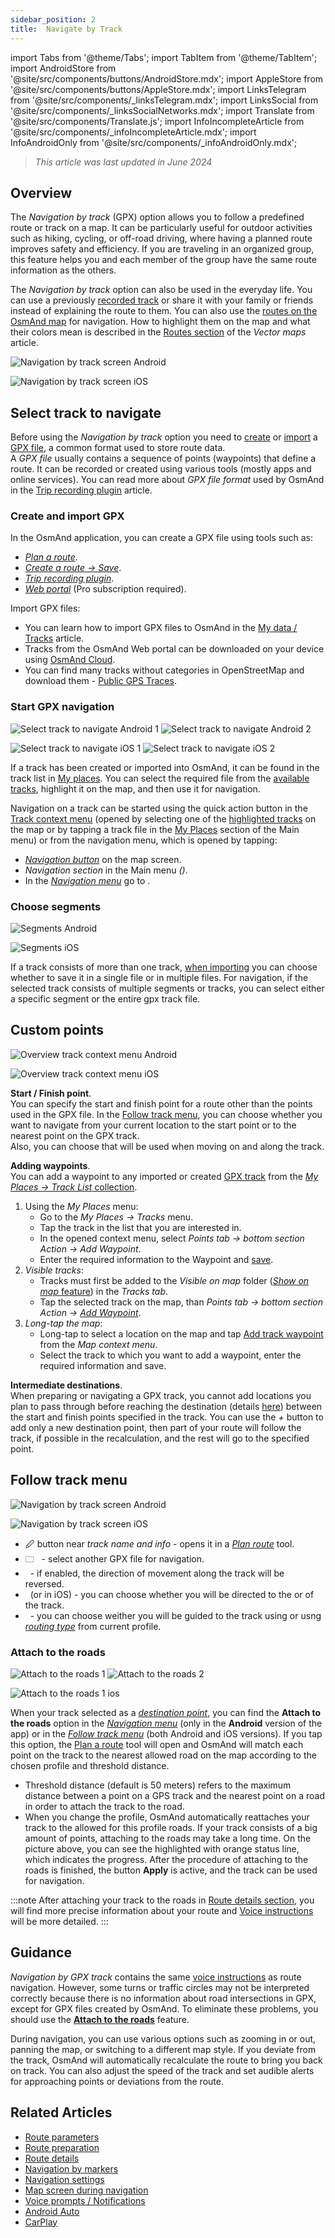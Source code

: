 ```yaml
---
sidebar_position: 2
title:  Navigate by Track
---
```


import Tabs from '@theme/Tabs';
import TabItem from '@theme/TabItem';
import AndroidStore from '@site/src/components/buttons/AndroidStore.mdx';
import AppleStore from '@site/src/components/buttons/AppleStore.mdx';
import LinksTelegram from '@site/src/components/_linksTelegram.mdx';
import LinksSocial from '@site/src/components/_linksSocialNetworks.mdx';
import Translate from '@site/src/components/Translate.js';
import InfoIncompleteArticle from '@site/src/components/_infoIncompleteArticle.mdx';
import InfoAndroidOnly from '@site/src/components/_infoAndroidOnly.mdx';

<InfoIncompleteArticle/>

> *This article was last updated in June 2024*

## Overview

The *Navigation by track* (GPX) option allows you to follow a predefined route or track on a map. It can be particularly useful for outdoor activities such as hiking, cycling, or off-road driving, where having a planned route improves safety and efficiency. If you are traveling in an organized group, this feature helps you and each member of the group have the same route information as the others.   

The *Navigation by track* option can also be used in the everyday life. You can use a previously [recorded track](../../plugins/trip-recording.md) or share it with your family or friends instead of explaining the route to them. You can also use the [routes on the OsmAnd map](../../../../blog/routes/) for navigation. How to highlight them on the map and what their colors mean is described in the [Routes section](../../map/vector-maps.md#routes) of the *Vector maps* article.  

<Tabs groupId="operating-systems">

<TabItem value="android" label="Android">  

![Navigation by track screen Android](@site/static/img/navigation/gpx/navigation_gpx_android.png)

</TabItem>

<TabItem value="ios" label="iOS">

![Navigation by track screen iOS](@site/static/img/navigation/gpx/navigation_gpx_ios.png)

</TabItem>

</Tabs>

## Select track to navigate

Before using the *Navigation by track* option you need to [create](#create-or-import-gpx) or [import](../../personal/tracks/manage-tracks.md#import) a [GPX file](../../../technical/osmand-file-formats/osmand-gpx.md), a common format used to store route data.  
A *GPX file* usually contains a sequence of points (waypoints) that define a route. It can be recorded or created using various tools (mostly apps and online services). You can read more about *GPX file format* used by OsmAnd in the [Trip recording plugin](../../plugins/trip-recording.md#recorded-gpx-file) article.  

### Create and import GPX 

In the OsmAnd application, you can create a GPX file using tools such as:

- *[Plan a route](../../plan-route/create-route.md)*.
- [*Create a route → Save*](./route-details.md#share--export-actions).  
- [*Trip recording plugin*](../../plugins/trip-recording.md).
- [*Web portal*](../../plan-route/web.md#tracks) (Pro subscription required).

Import GPX files:

- You can learn how to import GPX files to OsmAnd in the [My data / Tracks](../../personal/tracks/manage-tracks.md#import) article.
- Tracks from the OsmAnd Web portal can be downloaded on your device using [OsmAnd Cloud](../../personal/osmand-cloud.md).
- You can find many tracks without categories in OpenStreetMap and download them - [Public GPS Traces](https://www.openstreetmap.org/traces).


### Start GPX navigation

<Tabs groupId="operating-systems">

<TabItem value="android" label="Android">  

![Select track to navigate Android 1](@site/static/img/navigation/gpx/follow_track_andr_1.png) ![Select track to navigate Android 2](@site/static/img/navigation/gpx/follow_track_andr_2.png)

</TabItem>

<TabItem value="ios" label="iOS">

![Select track to navigate iOS 1](@site/static/img/navigation/gpx/follow_track_ios_1.png) ![Select track to navigate iOS 2](@site/static/img/navigation/gpx/follow_track_ios_2.png)

</TabItem>

</Tabs>

If a track has been created or imported into OsmAnd, it can be found in the track list in [My places](../../personal/myplaces). You can select the required file from the [available tracks](../../personal/tracks/manage-tracks.md), highlight it on the map, and then use it for navigation.  

Navigation on a track can be started using the quick action button in the [Track context menu](../../map/tracks/track-context-menu.md#quick-actions) (opened by selecting one of the [highlighted tracks](./route-navigation.md#history-of-previous-routes) on the map or by tapping a track file in the [My Places](../../personal/myplaces.md) section of the Main menu) or from the navigation menu, which is opened by tapping:

- [*Navigation button*](../../widgets/map-buttons.md#directions) on the map screen.  
- *Navigation section* in the Main menu  *(<Translate android="true" ids="shared_string_menu,shared_string_navigation"/>)*.
- In the [*Navigation menu*](./route-navigation.md#navigation-menu) go to *<Translate android="true" ids="shared_string_settings,follow_track"/>*.  

### Choose segments

<Tabs groupId="operating-systems">

<TabItem value="android" label="Android">  

![Segments Android](@site/static/img/navigation/gpx/segments_andr.png)   

</TabItem>

<TabItem value="ios" label="iOS">

![Segments iOS](@site/static/img/navigation/gpx/segments_ios.png)

</TabItem>

</Tabs>

If a track consists of more than one track, [when importing](../../personal/tracks/manage-tracks.md#import) you can choose whether to save it in a single file or in multiple files. For navigation, if the selected track consists of multiple segments or tracks, you can select either a specific segment or the entire gpx track file.  


## Custom points

<Tabs groupId="operating-systems">

<TabItem value="android" label="Android">

![Overview track context menu Android](@site/static/img/personal/tracks/track_context_overview_andr_1.png)

</TabItem>

<TabItem value="ios" label="iOS">

![Overview track context menu iOS](@site/static/img/personal/tracks/track_context_overview_ios_1.png)

</TabItem>

</Tabs>

**Start / Finish  point**.  
You can specify the start and finish point for a route other than the points used in the GPX file. In the [Follow track menu](#follow-track-menu), you can choose whether you want to navigate from your current location to the start point or to the nearest point on the GPX track.  
Also, you can choose [<Translate android="true" ids="nav_type_hint"/>](../routing/routing-types.md) that will be used when moving on and along the track. 

**Adding waypoints**.  
You can add a waypoint to any imported or created [GPX track](#create-and-import-gpx) from the [*My Places → Track List* collection](../../personal/tracks/manage-tracks.md#view-all-tracks).  
1. Using the *My Places* menu:
    - Go to the *My Places → Tracks* menu. 
    - Tap the track in the list that you are interested in. 
    - In the opened context menu, select *Points tab → bottom section Action → Add Waypoint*.
    - Enter the required information to the Waypoint and [save](../../map/tracks/track-context-menu.md#add-waypoint-to-a-track).
2. *Visible tracks*:
    - Tracks must first be added to the *Visible on map* folder ([*Show on map* feature](../../personal/tracks/manage-tracks.md#single-track-menu)) in the *Tracks tab*.
    - Tap the selected track on the map, than *Points tab → bottom section Action → [Add Waypoint](../../map/tracks/track-context-menu.md#add-waypoint-to-a-track)*.
3. *Long-tap the map*:
    - Long-tap to select a location on the map and tap [Add track waypoint](../../map/map-context-menu.md#-add--edit--track-waypoint) from the *Map context menu*.
    - Select the track to which you want to add a waypoint, enter the required information and save.

**Intermediate destinations**.  
When preparing or navigating a GPX track, you cannot add locations you plan to pass through before reaching the destination (details [here](../../navigation/setup/route-navigation.md#intermediate-destinations)) between the start and finish points specified in the track. You can use the *+* button to add only a new destination point, then part of your route will follow the track, if possible in the recalculation, and the rest will go to the specified point.


## Follow track menu

<Tabs groupId="operating-systems">

<TabItem value="android" label="Android">  

![Navigation by track screen Android](@site/static/img/navigation/gpx/follow_track_andr_3.png)

</TabItem>

<TabItem value="ios" label="iOS">

![Navigation by track screen iOS](@site/static/img/navigation/gpx/follow_track_ios_3.png)

</TabItem>

</Tabs>

- &#128393; button near *track name and info* - opens it in a [*Plan route*](../../plan-route/create-route.md) tool.
- &#128448; *&nbsp;<Translate android="true" ids="select_another_track"/>* - select another GPX file for navigation.
- *&nbsp;<Translate android="true" ids="gpx_option_reverse_route"/>* - if enabled, the direction of movement along the track will be reversed.
- *&nbsp;<Translate android="true" ids="pass_whole_track_descr"/>* (or *<Translate ios="true" ids="point_to_navigate"/>* in iOS) - you can choose whether you will be directed to the **<Translate android="true" ids="start_of_the_track"/>** or **<Translate android="true" ids="nearest_point"/>** of the track.
- *&nbsp;<Translate android="true" ids="nav_type_hint"/>* - you can choose weither you will be guided to the track using *[<Translate android="true" ids="routing_profile_straightline"/>](../routing/straight-line-routing.md)* or usng *[routing type](../routing/routing-types.md)* from current profile.  

### Attach to the roads

<Tabs groupId="operating-systems">

<TabItem value="android" label="Android">  

![Attach to the roads 1](@site/static/img/navigation/gpx/attach_roads_gpx_andr_1.png) ![Attach to the roads 2](@site/static/img/navigation/gpx/attach_roads_gpx_andr_2.png)

</TabItem>

<TabItem value="ios" label="iOS">

![Attach to the roads 1 ios](@site/static/img/navigation/gpx/attach_roads_gpx_ios_1.png)

</TabItem>

</Tabs>

When your track selected as a *[destination point](../setup/route-navigation.md#set-destinations)*, you can find the **Attach to the roads** option in the *[Navigation menu](../setup/route-navigation.md#navigation-menu)* (only in the **Android** version of the app) or in the *[Follow track menu](#follow-track-menu)* (both Android and iOS versions). If you tap this option,  the [Plan a route](../../plan-route/create-route.md#saving-a-route) tool will open and OsmAnd will match each point on the track to the nearest allowed road on the map according to the chosen profile and threshold distance.  

- Threshold distance (default is 50 meters) refers to the maximum distance between a point on a GPS track and the nearest point on a road in order to attach the track to the road.
- When you change the profile, OsmAnd automatically reattaches your track to the allowed for this profile roads.
If your track consists of a big amount of points, attaching to the roads may take a long time. On the picture above, you can see the highlighted with orange status line, which indicates the progress. After the procedure of attaching to the roads is finished, the button **Apply** is active, and the track can be used for navigation.

:::note
After attaching your track to the roads in [Route details section](../setup/route-details.md), you will find more precise information about your route and [Voice instructions](#guidance) will be more detailed.
:::

## Guidance

*Navigation by GPX track* contains the same [voice instructions](../guidance/voice-navigation.md) as route navigation. However, some turns or traffic circles may not be interpreted correctly because there is no information about road intersections in GPX, except for GPX files created by OsmAnd. To eliminate these problems, you should use the [**Attach to the roads**](#attach-to-the-roads) feature.   

During navigation, you can use various options such as zooming in or out, panning the map, or switching to a different map style. If you deviate from the track, OsmAnd will automatically recalculate the route to bring you back on track. You can also adjust the speed of the track and set audible alerts for approaching points or deviations from the route.  


## Related Articles

- [Route parameters](../routing/routing-types.md)
- [Route preparation](./route-navigation.md)
- [Route details](./route-details.md)
- [Navigation by markers](./markers-navigation.md)
- [Navigation settings](../guidance/navigation-settings.md)
- [Map screen during navigation](../guidance/map-during-navigation.md)
- [Voice prompts / Notifications](../guidance/voice-navigation.md)
- [Android Auto](../auto-car.md)
- [CarPlay](../car-play.md)